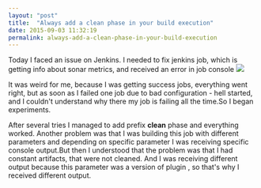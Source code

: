 ```yaml
---
layout: "post"
title:  "Always add a clean phase in your build execution"
date: 2015-09-03 11:32:19
permalink: always-add-a-clean-phase-in-your-build-execution
---
```



Today I faced an issue on Jenkins. I needed to fix jenkins job, which is getting info about sonar metrics, and received an error in job console
![](assets/images/Screen-Shot-2015-09-03-at-11-20-46-AM.png)

It was weird for me, because I was getting success jobs, everything went right, but as soon as I failed one job due to bad configuration - hell started, and I couldn't understand why there my job is failing all the time.So I began experiments.

After several tries I managed to add prefix **clean** phase and everything worked.
Another problem was that I was building this job with different parameters and depending on specific parameter I was receiving specific console output.But then I understood that the problem was that I had constant artifacts, that were not cleaned. And I was receiving different output because this parameter was a version of plugin , so that's why I received different output.